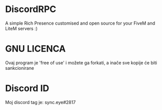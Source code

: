 # DiscordRPC
A simple Rich Presence customised and open source for your FiveM and LiteM servers :)

# GNU LICENCA
Ovaj program je 'free of use' i možete ga forkati, a inače sve kopije će biti sankcionirane

# Discord ID
Moj discord tag je: sync.eye#2817
